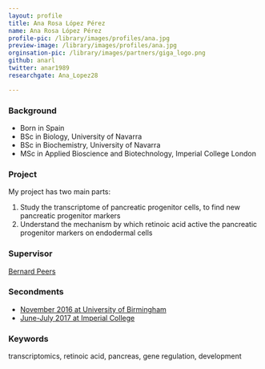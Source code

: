 ```yaml
---
layout: profile
title: Ana Rosa López Pérez
name: Ana Rosa López Pérez
profile-pic: /library/images/profiles/ana.jpg
preview-image: /library/images/profiles/ana.jpg
orginsation-pic: /library/images/partners/giga_logo.png
github: anarl
twitter: anar1989
researchgate: Ana_Lopez28

---
```

### Background
-   Born in Spain
-   BSc in Biology, University of Navarra
-   BSc in Biochemistry, University of Navarra
-   MSc in Applied Bioscience and Biotechnology, Imperial College London

### Project
My project has two main parts:
1.   Study the transcriptome of pancreatic progenitor cells, to find new pancreatic progenitor markers
2.   Understand the mechanism by which retinoic acid active the pancreatic progenitor markers on endodermal cells

### Supervisor
[Bernard Peers](http://www.giga.uliege.be/cms/c_25784/fr/zebrafish-development-and-disease-models-laboratory-home)

### Secondments
-   [November 2016 at University of Birmingham](/secondments/2016-11-Ana-UB.html)
-   [June-July 2017 at Imperial College](/secondments/2017-06-Ana-ICL.html)

### Keywords
transcriptomics, retinoic acid, pancreas, gene regulation, development
